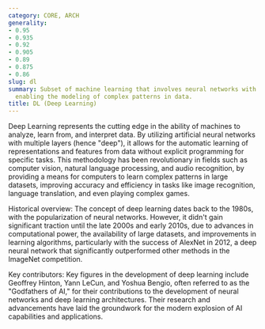 ```yaml
---
category: CORE, ARCH
generality:
- 0.95
- 0.935
- 0.92
- 0.905
- 0.89
- 0.875
- 0.86
slug: dl
summary: Subset of machine learning that involves neural networks with many layers,
  enabling the modeling of complex patterns in data.
title: DL (Deep Learning)
---
```


Deep Learning represents the cutting edge in the ability of machines to analyze, learn from, and interpret data. By utilizing artificial neural networks with multiple layers (hence "deep"), it allows for the automatic learning of representations and features from data without explicit programming for specific tasks. This methodology has been revolutionary in fields such as computer vision, natural language processing, and audio recognition, by providing a means for computers to learn complex patterns in large datasets, improving accuracy and efficiency in tasks like image recognition, language translation, and even playing complex games.

Historical overview: The concept of deep learning dates back to the 1980s, with the popularization of neural networks. However, it didn't gain significant traction until the late 2000s and early 2010s, due to advances in computational power, the availability of large datasets, and improvements in learning algorithms, particularly with the success of AlexNet in 2012, a deep neural network that significantly outperformed other methods in the ImageNet competition.

Key contributors: Key figures in the development of deep learning include Geoffrey Hinton, Yann LeCun, and Yoshua Bengio, often referred to as the "Godfathers of AI," for their contributions to the development of neural networks and deep learning architectures. Their research and advancements have laid the groundwork for the modern explosion of AI capabilities and applications.
